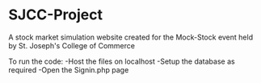 # SJCC-Project
A stock market simulation website created for the Mock-Stock event held by St. Joseph's College of Commerce

To run the code:
  -Host the files on localhost
  -Setup the database as required
  -Open the Signin.php page
